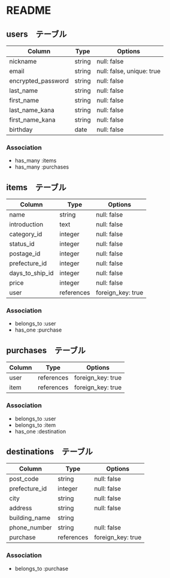 # README
<!--null: false	カラムが空の状態では保存できない-->
<!--unique: true	一意性のみ許可（同じ値は保存できない）-->
<!--foreign_key: true	外部キーを設定（別テーブルのカラムを参照する）-->



## users　テーブル

| Column             | Type    | Options                   |
| ------------------ | ------- | ------------------------- |
| nickname           | string  | null: false               |
| email              | string  | null: false, unique: true |
| encrypted_password | string  | null: false               |
| last_name          | string  | null: false               |
| first_name         | string  | null: false               |
| last_name_kana     | string  | null: false               |
| first_name_kana    | string  | null: false               |
| birthday           | date    | null: false               |

<!--誕生日カラムはdate型-->

### Association
- has_many :items
- has_many :purchases


## items　テーブル

| Column           | Type       | Options           |
| ---------------- | ---------- | ----------------- |
| name             | string     | null: false       |
| introduction     | text       | null: false       |
| category_id      | integer    | null: false       |
| status_id        | integer    | null: false       |
| postage_id       | integer    | null: false       |
| prefecture_id    | integer    | null: false       |
| days_to_ship_id  | integer    | null: false       |
| price            | integer    | null: false       |
| user             | references | foreign_key: true |

<!--都道府県と配送元地域を別々に分けず同じものとして管理-->

### Association
- belongs_to :user
- has_one :purchase



## purchases　テーブル

| Column  | Type       | Options           |
| ------- | ---------- | ----------------- |
| user    | references | foreign_key: true |
| item    | references | foreign_key: true |


<!--references型にするときは_idは自動付与のため記述なし-->

### Association
- belongs_to :user
- belongs_to :item
- has_one :destination



## destinations　テーブル

| Column        | Type       | Options           |
| ------------- | ---------- | ----------------- |
| post_code     | string     | null: false       |
| prefecture_id | integer    | null: false       |
| city          | string     | null: false       |
| address       | string     | null: false       |
| building_name | string     |                   |
| phone_number  | string     | null: false       |
| purchase      | references | foreign_key: true |

<!--郵便番号にはハイフンがいるのでstring型に-->
<!--都道府県はactive_hashのためinteger型に-->
<!--建物名は任意のため制約必要なし-->
<!--電話番号をinteger型で保存すると先頭の0が省略されてしまう為string型にする-->

### Association
- belongs_to :purchase